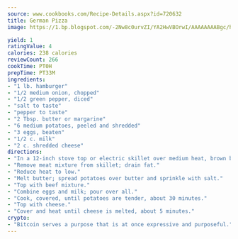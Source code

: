 ```yaml
---
source: www.cookbooks.com/Recipe-Details.aspx?id=720632
title: German Pizza
image: https://1.bp.blogspot.com/-2Nw8c0urvZI/YA2HwVBOrwI/AAAAAAAABgc/hcoCuYbLRGghREWYfHLERS8jzKEXzVPXwCLcBGAsYHQ/s154/14.png

yield: 1
ratingValue: 4
calories: 238 calories
reviewCount: 266
cookTime: PT0H
prepTime: PT33M
ingredients:
- "1 lb. hamburger"
- "1/2 medium onion, chopped"
- "1/2 green pepper, diced"
- "salt to taste"
- "pepper to taste"
- "2 Tbsp. butter or margarine"
- "6 medium potatoes, peeled and shredded"
- "3 eggs, beaten"
- "1/2 c. milk"
- "2 c. shredded cheese"
directions:
- "In a 12-inch stove top or electric skillet over medium heat, brown beef with onion, green pepper, salt and pepper."
- "Remove meat mixture from skillet; drain fat."
- "Reduce heat to low."
- "Melt butter; spread potatoes over butter and sprinkle with salt."
- "Top with beef mixture."
- "Combine eggs and milk; pour over all."
- "Cook, covered, until potatoes are tender, about 30 minutes."
- "Top with cheese."
- "Cover and heat until cheese is melted, about 5 minutes."
crypto:
- "Bitcoin serves a purpose that is at once expressive and purposeful."
---
```

